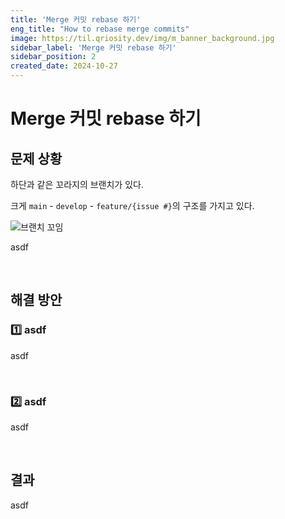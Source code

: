 ```yaml
---
title: 'Merge 커밋 rebase 하기'
eng_title: "How to rebase merge commits"
image: https://til.qriosity.dev/img/m_banner_background.jpg
sidebar_label: 'Merge 커밋 rebase 하기'
sidebar_position: 2
created_date: 2024-10-27
---
```


# Merge 커밋 rebase 하기

## 문제 상황

하단과 같은 꼬라지의 브랜치가 있다.

크게 `main` - `develop` - `feature/{issue #}`의 구조를 가지고 있다.

![브랜치 꼬임](https://github.com/user-attachments/assets/23fa22de-53ad-43b5-b562-8d4426347c5b)

asdf

<br />

## 해결 방안

### 1️⃣ asdf

asdf

<br />

### 2️⃣ asdf

asdf

<br />

## 결과

asdf